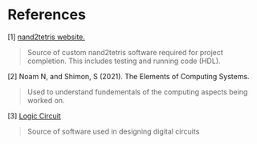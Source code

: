 # References

[1] [nand2tetris website.](https://www.nand2tetris.org/)
>Source of custom nand2tetris software required for project completion. This includes testing and running code (HDL).

[2] Noam N, and Shimon, S (2021). The Elements of Computing Systems.
>Used to understand fundementals of the computing aspects being worked on.

[3] [Logic Circuit](https://www.logiccircuit.org/)
>Source of software used in designing digital circuits